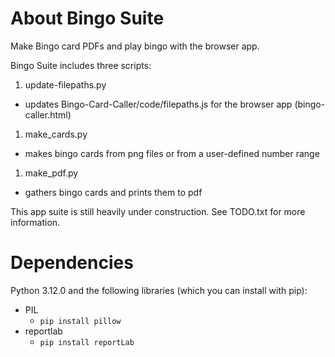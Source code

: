 # About Bingo Suite

Make Bingo card PDFs and play bingo with the browser app.

Bingo Suite includes three scripts:
1. update-filepaths.py
  * updates Bingo-Card-Caller/code/filepaths.js for the browser app (bingo-caller.html)
1. make_cards.py
  * makes bingo cards from png files or from a user-defined number range
1. make_pdf.py
  * gathers bingo cards and prints them to pdf

This app suite is still heavily under construction. See TODO.txt for more information.

# Dependencies

Python 3.12.0 and the following libraries (which you can install with pip):

* PIL
    * `pip install pillow`
* reportlab
    * `pip install reportLab`